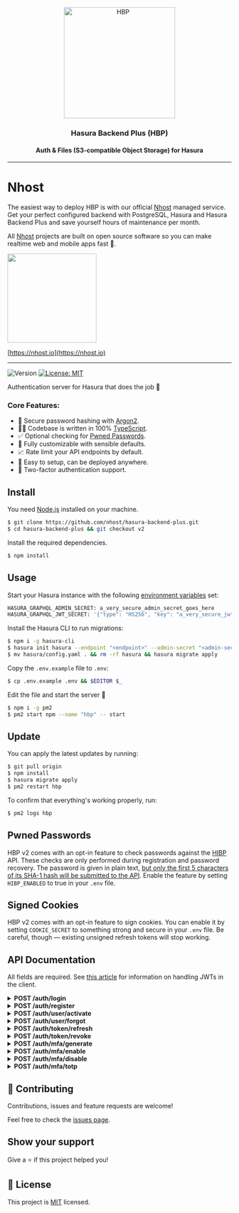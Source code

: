 <p align="center">
  <a href="https://github.com/nhost/hasura-backend-plus">
    <img src="https://github.com/nhost/hasura-backend-plus/raw/master/assets/logo.png" width="250px" alt="HBP" />
  </a>
</p>

<h3 align="center">Hasura Backend Plus (HBP)</h3>
<h4 align="center">Auth & Files (S3-compatible Object Storage) for Hasura</h4>

---

# Nhost

The easiest way to deploy HBP is with our official [Nhost](https://nhost.io) managed service. Get your perfect configured backend with PostgreSQL, Hasura and Hasura Backend Plus and save yourself hours of maintenance per month.

All [Nhost](https://nhost.io) projects are built on open source software so you can make realtime web and mobile apps fast 🚀.

[<img src="https://github.com/nhost/hasura-backend-plus/raw/master/assets/nhost-register-button.png" width="200px">](https://nhost.io/register)

[https://nhost.io](https://nhost.io)

---

![Version](https://img.shields.io/badge/version-1.1.0-blue.svg?cacheSeconds=2592000)
[![License: MIT](https://img.shields.io/badge/License-MIT-yellow.svg)](LICENSE)

Authentication server for Hasura that does the job 💪

### Core Features:

- 🔐 Secure password hashing with [Argon2](https://github.com/P-H-C/phc-winner-argon2).
- 👨‍💻 Codebase is written in 100% [TypeScript](https://www.typescriptlang.org).
- ✅ Optional checking for [Pwned Passwords](#pwned-passwords).
- 🎨 Fully customizable with sensible defaults.
- 📈 Rate limit your API endpoints by default.
- 🚀 Easy to setup, can be deployed anywhere.
- 🔑 Two-factor authentication support.

## Install

You need [Node.js](https://nodejs.org) installed on your machine.

```sh
$ git clone https://github.com/nhost/hasura-backend-plus.git
$ cd hasura-backend-plus && git checkout v2
```

Install the required dependencies.

```sh
$ npm install
```

## Usage

Start your Hasura instance with the following [environment variables](https://hasura.io/docs/1.0/graphql/manual/deployment/graphql-engine-flags/config-examples.html) set:

```sh
HASURA_GRAPHQL_ADMIN_SECRET: a_very_secure_admin_secret_goes_here
HASURA_GRAPHQL_JWT_SECRET: '{"type": "HS256", "key": "a_very_secure_jwt_secret_goes_here"}'
```

Install the Hasura CLI to run migrations:

```sh
$ npm i -g hasura-cli
$ hasura init hasura --endpoint "<endpoint>" --admin-secret "<admin-secret>"
$ mv hasura/config.yaml . && rm -rf hasura && hasura migrate apply
```

Copy the `.env.example` file to `.env`:

```sh
$ cp .env.example .env && $EDITOR $_
```

Edit the file and start the server 🚀

```sh
$ npm i -g pm2
$ pm2 start npm --name "hbp" -- start
```

## Update

You can apply the latest updates by running:

```sh
$ git pull origin
$ npm install
$ hasura migrate apply
$ pm2 restart hbp
```

To confirm that everything's working properly, run:

```sh
$ pm2 logs hbp
```

## Pwned Passwords

HBP v2 comes with an opt-in feature to check passwords against the [HIBP](https://haveibeenpwned.com) API. These checks are only performed during registration and password recovery. The password is given in plain text, [but only the first 5 characters of its SHA-1 hash will be submitted to the API](https://github.com/wKovacs64/hibp/blob/develop/API.md#pwnedpassword). Enable the feature by setting `HIBP_ENABLED` to true in your `.env` file.

## Signed Cookies

HBP v2 comes with an opt-in feature to sign cookies. You can enable it by setting `COOKIE_SECRET` to something strong and secure in your `.env` file. Be careful, though — existing unsigned refresh tokens will stop working.

## API Documentation

All fields are required. See [this article](https://hasura.io/blog/best-practices-of-using-jwt-with-graphql) for information on handling JWTs in the client.

<details>
<summary><strong>POST /auth/login</strong></summary>

## Request:

```json
{
  "email": "hello@example.com",
  "password": "between 6-128 characters"
}
```

## Response:

```
Set-Cookie: refresh_token=...
```

```json
{
  "jwt_token": "...",
  "jwt_expires_in": 900000
}
```

> If MFA is enabled for the account, a `ticket` is returned in the JSON response.<br />
> Proceed authentication by requesting the `/auth/mfa/totp` endpoint (see below).

</details>

<details>
<summary><strong>POST /auth/register</strong></summary>

## Request:

```json
{
  "email": "hello@example.com",
  "password": "between 6-128 characters",
  "username": "alphanumeric string between 2-32 in length"
}
```

## Response:

```
204 No Content
```

</details>

<details>
<summary><strong>POST /auth/user/activate</strong></summary>

## Request:

```json
{
  "ticket": "0175b2e2-b6b5-4d3f-a5db-5b2d4bfc2ce7"
}
```

## Response:

```
204 No Content
```

</details>

<details>
<summary><strong>POST /auth/user/forgot</strong></summary>

## Request:

```json
{
  "ticket": "6a135423-85c8-4c99-b9ca-3a0108202255",
  "new_password": "between 6-128 characters"
}
```

## Response:

```
204 No Content
```

</details>

<details>
<summary><strong>POST /auth/token/refresh</strong></summary>

## Request:

```
Cookie: refresh_token=...
```

## Response:

```
Set-Cookie: refresh_token=...
```

```json
{
  "jwt_token": "...",
  "jwt_expires_in": 900000
}
```

</details>

<details>
<summary><strong>POST /auth/token/revoke</strong></summary>

## Request:

```
Authorization: Bearer ...
```

## Response:

```
204 No Content
```

</details>

<details>
<summary><strong>POST /auth/mfa/generate</strong></summary>

## Request:

```
Authorization: Bearer ...
```

## Response:

```json
{
  "image_url": "...",
  "otp_secret": "..."
}
```

</details>

<details>
<summary><strong>POST /auth/mfa/enable</strong></summary>

## Request:

```
Authorization: Bearer ...
```

```json
{
  "code": "892723"
}
```

## Response:

```
204 No Content
```

</details>

<details>
<summary><strong>POST /auth/mfa/disable</strong></summary>

## Request:

```
Authorization: Bearer ...
```

```json
{
  "code": "109509"
}
```

## Response:

```
204 No Content
```

</details>

<details>
<summary><strong>POST /auth/mfa/totp</strong></summary>

## Request:

```json
{
  "code": "364124",
  "ticket": "259878d6-87be-4729-a3cc-53548f7ff72c"
}
```

## Response:

```
Set-Cookie: refresh_token=...
```

```json
{
  "jwt_token": "...",
  "jwt_expires_in": 900000
}
```

</details>

## 🤝 Contributing

Contributions, issues and feature requests are welcome!

Feel free to check the [issues page](https://github.com/nhost/hasura-backend-plus/issues).

## Show your support

Give a ⭐️ if this project helped you!

## 📝 License

This project is [MIT](LICENSE) licensed.
